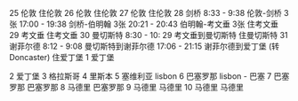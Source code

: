 25 伦敦
住伦敦
26 伦敦
住伦敦
27 伦敦
住伦敦
28 剑桥
8:33 - 9:38 伦敦-剑桥 3张
17:00 - 19:38 剑桥-伯明翰 3张
20:21 - 20:43 伯明翰-考文垂 3张
住考文垂
29 考文垂
住考文垂
30 曼切斯特
8:30 - 10: 29 考文垂到曼切斯特 
住曼切斯特
31 谢菲尔德
8:12 - 9:08 曼切斯特到谢菲尔德
17:06 - 21:15 谢菲尔德到爱丁堡 (转Doncaster)
住爱丁堡
1 爱丁堡

2 爱丁堡
3 格拉斯哥
4 里斯本
5 塞维利亚 lisbon
6 巴塞罗那 lisbon - 巴塞
7 巴塞罗那 巴塞罗那
8 马德里 巴塞罗那
9 马德里 马德里
10 马德里 马德里